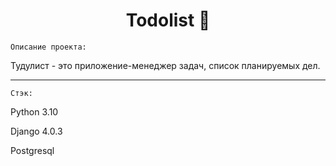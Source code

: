 <h1 align="center">Todolist 📝</h1> 

`Описание проекта:`

Тудулист - это приложение-менеджер задач, список планируемых дел.
___
`Стэк:`

Python 3.10

Django 4.0.3

Postgresql

